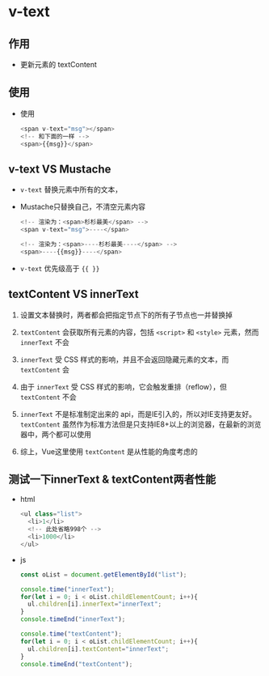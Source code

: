 # v-text

## 作用

  - 更新元素的 textContent

## 使用

  - 使用

    ```js
    <span v-text="msg"></span>
    <!-- 和下面的一样 -->
    <span>{{msg}}</span>
    ```

## v-text VS Mustache

  - `v-text` 替换元素中所有的文本，

  - Mustache只替换自己，不清空元素内容

    ```js
    <!-- 渲染为：<span>杉杉最美</span> -->
    <span v-text="msg">----</span>

    <!-- 渲染为：<span>----杉杉最美----</span> -->
    <span>----{{msg}}----</span>
    ```

  - `v-text` 优先级高于 `{{ }}`

## textContent VS innerText

1.  设置文本替换时，两者都会把指定节点下的所有子节点也一并替换掉

2.  `textContent` 会获取所有元素的内容，包括 `<script>` 和 `<style>` 元素，然而 `innerText` 不会

3.  `innerText` 受 CSS 样式的影响，并且不会返回隐藏元素的文本，而 `textContent` 会

4.  由于 `innerText` 受 CSS 样式的影响，它会触发重排（reflow），但 `textContent` 不会

5.  `innerText` 不是标准制定出来的 api，而是IE引入的，所以对IE支持更友好。`textContent` 虽然作为标准方法但是只支持IE8+以上的浏览器，在最新的浏览器中，两个都可以使用

6.  综上，Vue这里使用 `textContent` 是从性能的角度考虑的

## 测试一下innerText & textContent两者性能

  - html

    ```js
    <ul class="list">
      <li>1</li>
      <!-- 此处省略998个 -->
      <li>1000</li>
    </ul>
    ```

  - js

    ```js
    const oList = document.getElementById("list");

    console.time("innerText");
    for(let i = 0; i < oList.childElementCount; i++){
      ul.children[i].innerText="innerText";
    }
    console.timeEnd("innerText");

    console.time("textContent");
    for(let i = 0; i < oList.childElementCount; i++){
      ul.children[i].textContent="innerText";
    }
    console.timeEnd("textContent");
    ```
